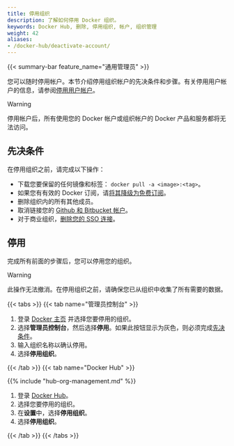 ```yaml
---
title: 停用组织
description: 了解如何停用 Docker 组织。
keywords: Docker Hub, 删除, 停用组织, 帐户, 组织管理
weight: 42
aliases:
- /docker-hub/deactivate-account/
---
```


{{< summary-bar feature_name="通用管理员" >}}

您可以随时停用帐户。本节介绍停用组织帐户的先决条件和步骤。有关停用用户帐户的信息，请参阅[停用用户帐户](../../accounts/deactivate-user-account.md)。

> [!WARNING]
>
> 停用帐户后，所有使用您的 Docker 帐户或组织帐户的 Docker 产品和服务都将无法访问。

## 先决条件

在停用组织之前，请完成以下操作：

- 下载您要保留的任何镜像和标签：
  `docker pull -a <image>:<tag>`。
- 如果您有有效的 Docker 订阅，请[将其降级为免费订阅](../../subscription/change.md)。
- 删除组织内的所有其他成员。
- 取消链接您的 [Github 和 Bitbucket 帐户](../../docker-hub/repos/manage/builds/link-source.md#unlink-a-github-user-account)。
- 对于商业组织，[删除您的 SSO 连接](../../security/for-admins/single-sign-on/manage/#remove-an-organization)。

## 停用

完成所有前面的步骤后，您可以停用您的组织。

> [!WARNING]
>
> 此操作无法撤消。在停用组织之前，请确保您已从组织中收集了所有需要的数据。

{{< tabs >}}
{{< tab name="管理员控制台" >}}

1. 登录 [Docker 主页](https://app.docker.com) 并选择您要停用的组织。
1. 选择**管理员控制台**，然后选择**停用**。如果此按钮显示为灰色，则必须完成[先决条件](#prerequisites)。
1. 输入组织名称以确认停用。
1. 选择**停用组织**。

{{< /tab >}}
{{< tab name="Docker Hub" >}}

{{% include "hub-org-management.md" %}}

1. 登录 [Docker Hub](https://hub.docker.com)。
1. 选择您要停用的组织。
1. 在**设置**中，选择**停用组织**。
1. 选择**停用组织**。

{{< /tab >}}
{{< /tabs >}}